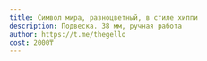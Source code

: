 ```yaml
---
title: Символ мира, разноцветный, в стиле хиппи
description: Подвеска. 38 мм, ручная работа
author: https://t.me/thegello
cost: 2000₸
---
```

